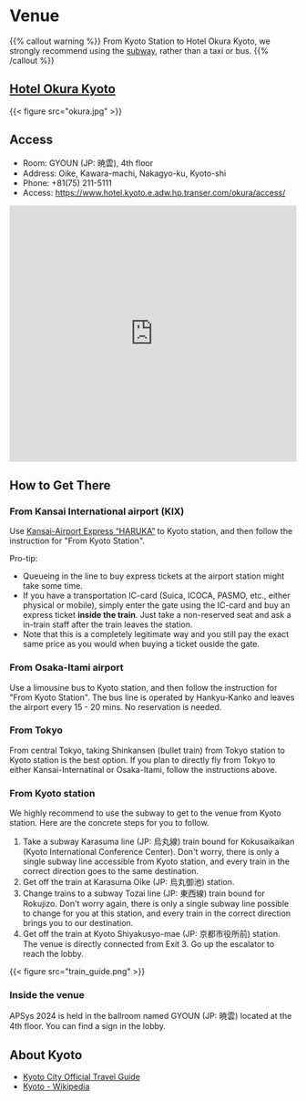 # Venue

{{% callout warning %}}
From Kyoto Station to Hotel Okura Kyoto, we strongly recommend using the [subway](https://www.google.com/maps/dir/Kyoto+Station,+Higashishiokoji+Kamadonocho,+Shimogyo+Ward,+Kyoto/%E3%80%92604-8558+Kyoto,+Nakagyo+Ward,+%E6%B2%B3%E5%8E%9F%E7%94%BA%E5%BE%A1%E6%B1%A0+Hotel+Okura+Kyoto/@34.9982044,135.7532837,15z/data=!3m2!4b1!5s0x600108929d220ad9:0x87fd1ad87f456828!4m14!4m13!1m5!1m1!1s0x600108ae918b02ef:0xb61a446e74a21c08!2m2!1d135.7587667!2d34.985849!1m5!1m1!1s0x6001089264d62d2d:0xab5683836afc0ba9!2m2!1d135.7694265!2d35.0118482!3e3?entry=ttu&g_ep=EgoyMDI0MDgyOC4wIKXMDSoASAFQAw%3D%3D), rather than a taxi or bus.
{{% /callout %}}

## [Hotel Okura Kyoto](https://www.hotel.kyoto.e.adw.hp.transer.com/okura/)

{{< figure src="okura.jpg" >}}

## Access
- Room: GYOUN (JP: 暁雲), 4th floor
- Address: Oike, Kawara-machi, Nakagyo-ku, Kyoto-shi
- Phone: +81(75) 211-5111
- Access: https://www.hotel.kyoto.e.adw.hp.transer.com/okura/access/
<iframe src="https://www.google.com/maps/embed?pb=!1m18!1m12!1m3!1d3267.7959289054!2d135.76728346548896!3d35.011813223999255!2m3!1f0!2f0!3f0!3m2!1i1024!2i768!4f13.1!3m3!1m2!1s0x6001088d630de605%3A0xab5683836afc0ba9!2z5Lqs6YO944Ob44OG44Or44Kq44O844Kv44Op!5e0!3m2!1sja!2sjp!4v1539851302828" width="100%" height="450" style="border:0;" allowfullscreen="" loading="lazy" referrerpolicy="no-referrer-when-downgrade"></iframe>

## How to Get There
### From Kansai International airport (KIX)
Use [Kansai-Airport Express “HARUKA”](https://www.westjr.co.jp/global/en/travel/shopping/access/train.html) to Kyoto station, and then follow the instruction for "From Kyoto Station".

Pro-tip:
- Queueing in the line to buy express tickets at the airport station might take some time.
- If you have a transportation IC-card (Suica, ICOCA, PASMO, etc., either physical or mobile), simply enter the gate using the IC-card and buy an express ticket **inside the train**. Just take a non-reserved seat and ask a in-train staff after the train leaves the station.
- Note that this is a completely legitimate way and you still pay the exact same price as you would when buying a ticket ouside the gate.

### From Osaka-Itami airport
Use a limousine bus to Kyoto station, and then follow the instruction for "From Kyoto Station".
The bus line is operated by Hankyu-Kanko and leaves the airport every 15 - 20 mins. No reservation is needed.

### From Tokyo
From central Tokyo, taking Shinkansen (bullet train) from Tokyo station to Kyoto station is the best option.
If you plan to directly fly from Tokyo to either Kansai-Internatinal or Osaka-Itami, follow the instructions above.

### From Kyoto station
We highly recommend to use the subway to get to the venue from Kyoto station.
Here are the concrete steps for you to follow.
1. Take a subway Karasuma line (JP: 烏丸線) train bound for Kokusaikaikan (Kyoto International Conference Center). Don't worry, there is only a single subway line accessible from Kyoto station, and every train in the correct direction goes to the same destination.
2. Get off the train at Karasuma Oike (JP: 烏丸御池) station.
3. Change trains to a subway Tozai line (JP: 東西線) train bound for Rokujizo. Don't worry again, there is only a single subway line possible to change for you at this station, and every train in the correct direction brings you to our destination.
4. Get off the train at Kyoto Shiyakusyo-mae (JP: 京都市役所前) station. The venue is directly connected from Exit 3. Go up the escalator to reach the lobby.

{{< figure src="train_guide.png" >}}

### Inside the venue
APSys 2024 is held in the ballroom named GYOUN (JP: 暁雲) located at the 4th floor.
You can find a sign in the lobby.

## About Kyoto

- [Kyoto City Official Travel Guide](https://kyoto.travel/en/)
- [Kyoto - Wikipedia](https://en.wikipedia.org/wiki/Kyoto)
